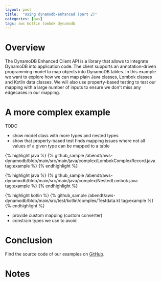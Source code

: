 ```yaml
---
layout: post
title:  "Using dynamodb-enhanced (part 2)"
categories: [aws]
tags: aws kotlin lombok dynamodb
---
```


# Overview

The DynamoDB Enhanced Client API is a library that allows to integrate DynamoDB into application code.
The client supports an annotation-driven programming model to map objects into DynamoDB tables.
In this example we want to explore how we can map plain Java classes, Lombok classes and Kotlin data classes.
We will also use property-based testing to test our mapping with a large number of inputs to ensure we don't miss any edgecases in our mapping.

# A more complex example

TODO

* show model class with more types and nested types
* show that property-based test finds mapping issues where not all values of a given type can be mapped to a table

{% highlight java %}
{% github_sample /abendt/aws-dynamodb/blob/main/src/main/java/complex/LombokComplexRecord.java tag:example %}
{% endhighlight %}

{% highlight java %}
{% github_sample /abendt/aws-dynamodb/blob/main/src/main/java/complex/NestedLombok.java tag:example %}
{% endhighlight %}

{% highlight kotlin %}
{% github_sample /abendt/aws-dynamodb/blob/main/src/test/kotlin/complex/Testdata.kt tag:example %}
{% endhighlight %}

* provide custom mapping (custom converter)
* constrain types we use to avoid

# Conclusion

Find the source code of our examples on [GitHub][github-examples].

# Notes

[^1]: See [Supported data types][ddb-datatypes] for the list of supported data types.
[^2]: Read [The "Property Based Testing" series][proptest-intro] to get an introduction to the fundamentals of property-based testing.
[^3]: This corresponds to the [There and back again][proptest-there-and-back] approach as described in the [The "Property Based Testing" series][proptest-intro]

[ddb-what-is]: https://docs.aws.amazon.com/amazondynamodb/latest/developerguide/Introduction.html
[ddb-datatypes]: https://docs.aws.amazon.com/amazondynamodb/latest/developerguide/HowItWorks.NamingRulesDataTypes.html#HowItWorks.DataTypes
[ddb-enhanced]: https://github.com/aws/aws-sdk-java-v2/blob/master/services-custom/dynamodb-enhanced/README.md

[javaRecords]: https://github.com/aws/aws-sdk-java-v2/issues/4281#issuecomment-1678350710
[lombok]: https://projectlombok.org/

[dataClass-featureRequest]: https://github.com/aws/aws-sdk-java-v2/issues/2096
[dataClass-lib]: https://betterprogramming.pub/i-made-a-kotlin-plugin-for-dynamo-db-mapper-cce1924fcd1e
[dataClass-builder]: https://github.com/aws/aws-sdk-java-v2/issues/2096#issuecomment-752667521

[proptest-intro]: https://fsharpforfunandprofit.com/series/property-based-testing/
[proptest-there-and-back]: https://fsharpforfunandprofit.com/posts/property-based-testing-3/#inverseRev

[kotest-proptest]: https://kotest.io/docs/proptest/property-based-testing.html
[kotest-testcontainers]: https://kotest.io/docs/extensions/test_containers.html

[github-examples]: https://github.com/abendt/aws-dynamodb
